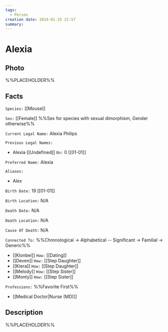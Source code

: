 ```yaml
---
tags:
  - Person
creation date: 2024-01-25 21:57
summary:
---
```

# Alexia

## Photo

%%PLACEHOLDER%%

## Facts

`Species:` [[Mouse]]

`Sex:` [[Female]] %%Sex for species with sexual dimorphism, Gender otherwise%%

`Current Legal Name:` Alexia Philips

`Previous Legal Names:`
- Alexia [[Undefined]] `On:` 0 [[01-01]]

`Preferred Name:` Alexia

`Aliases:`
- Alex

`Birth Date:` 19 [[01-01]]

`Birth Location:` N/A

`Death Date:` N/A

`Death Location:` N/A

`Cause Of Death:` N/A

`Connected To:` %%Chronological -> Alphabetical -- Significant -> Familial -> Generic%%
- [[Klonbei]] `How:` [[Dating]]
- [[Deven]] `How:` [[Step Daughter]]
- [[Kiera]] `How:` [[Step Daughter]]
- [[Melody]] `How:` [[Step Sister]]
- [[Monty]] `How:` [[Step Sister]]

`Professions:` %%Favorite First%%
- [[Medical Doctor|Nurse (MD)]]

## Description

%%PLACEHOLDER%%
